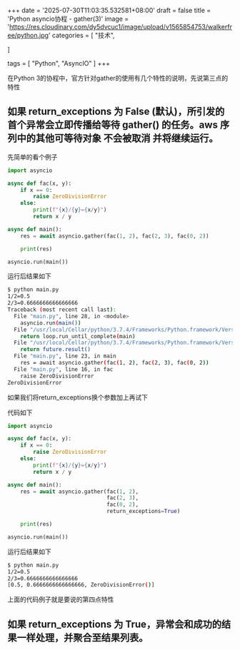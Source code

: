 +++
date = '2025-07-30T11:03:35.532581+08:00'
draft = false
title = 'Python asyncio协程 - gather(3)'
image = 'https://res.cloudinary.com/dy5dvcuc1/image/upload/v1565854753/walkerfree/python.jpg'
categories = [
    "技术",

]

tags = [
    "Python",
    "AsyncIO"
]
+++

在Python 3的协程中，官方针对gather的使用有几个特性的说明，先说第三点的特性

## 如果 return\_exceptions 为 False (默认)，所引发的首个异常会立即传播给等待 gather() 的任务。aws 序列中的其他可等待对象 不会被取消 并将继续运行。

先简单的看个例子

```python
import asyncio

async def fac(x, y):
    if x == 0:
        raise ZeroDivisionError
    else:
        print(f"{x}/{y}={x/y}")
        return x / y

async def main():
    res = await asyncio.gather(fac(1, 2), fac(2, 3), fac(0, 2))

    print(res)

asyncio.run(main())
```

运行后结果如下

```bash
$ python main.py
1/2=0.5
2/3=0.6666666666666666
Traceback (most recent call last):
  File "main.py", line 28, in <module>
    asyncio.run(main())
  File "/usr/local/Cellar/python/3.7.4/Frameworks/Python.framework/Versions/3.7/lib/python3.7/asyncio/runners.py", line 43, in run
    return loop.run_until_complete(main)
  File "/usr/local/Cellar/python/3.7.4/Frameworks/Python.framework/Versions/3.7/lib/python3.7/asyncio/base_events.py", line 579, in run_until_complete
    return future.result()
  File "main.py", line 23, in main
    res = await asyncio.gather(fac(1, 2), fac(2, 3), fac(0, 2))
  File "main.py", line 16, in fac
    raise ZeroDivisionError
ZeroDivisionError
```

如果我们将return\_exceptions换个参数加上再试下

代码如下

```python
import asyncio

async def fac(x, y):
    if x == 0:
        raise ZeroDivisionError
    else:
        print(f"{x}/{y}={x/y}")
        return x / y

async def main():
    res = await asyncio.gather(fac(1, 2),
                               fac(2, 3),
                               fac(0, 2),
                               return_exceptions=True)

    print(res)

asyncio.run(main())
```

运行后结果如下

```bash
$ python main.py
1/2=0.5
2/3=0.6666666666666666
[0.5, 0.6666666666666666, ZeroDivisionError()]
```

上面的代码例子就是要说的第四点特性

## 如果 return\_exceptions 为 True，异常会和成功的结果一样处理，并聚合至结果列表。

